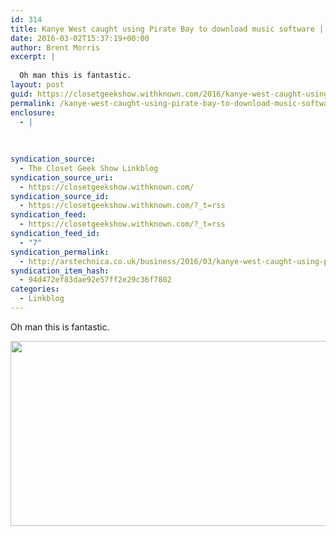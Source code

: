 ```yaml
---
id: 314
title: Kanye West caught using Pirate Bay to download music software | Ars Technica UK
date: 2016-03-02T15:37:19+00:00
author: Brent Morris
excerpt: |
  
  Oh man this is fantastic.
layout: post
guid: https://closetgeekshow.withknown.com/2016/kanye-west-caught-using-pirate-bay-to-download-music-software
permalink: /kanye-west-caught-using-pirate-bay-to-download-music-software-ars-technica-uk/
enclosure:
  - |
    
    
    
syndication_source:
  - The Closet Geek Show Linkblog
syndication_source_uri:
  - https://closetgeekshow.withknown.com/
syndication_source_id:
  - https://closetgeekshow.withknown.com/?_t=rss
syndication_feed:
  - https://closetgeekshow.withknown.com/?_t=rss
syndication_feed_id:
  - "7"
syndication_permalink:
  - http://arstechnica.co.uk/business/2016/03/kanye-west-caught-using-pirate-bay-to-download-music-software/
syndication_item_hash:
  - 94d472ef83dae92e57ff2e29c36f7802
categories:
  - Linkblog
---
```

<div class="known-bookmark">
  <p>
    Oh man this is fantastic.
  </p>
  
  <p>
    <img src="http://i.imgur.com/Q4knOqO.jpg" alt="" width="640" height="296" />
  </p>
</div>
